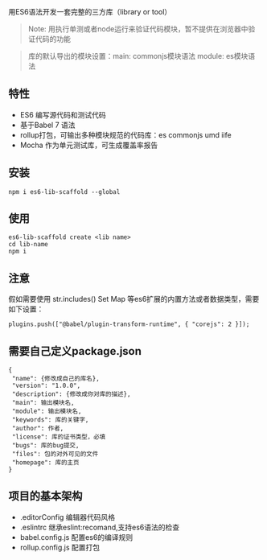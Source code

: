 用ES6语法开发一套完整的三方库（library or tool）
> Note: 用执行单测或者node运行来验证代码模块，暂不提供在浏览器中验证代码的功能

> 库的默认导出的模块设置：main: commonjs模块语法 module: es模块语法

## 特性
- ES6 编写源代码和测试代码
- 基于Babel 7 语法
- rollup打包，可输出多种模块规范的代码库：es commonjs umd iife
- Mocha 作为单元测试库，可生成覆盖率报告

## 安装

```
npm i es6-lib-scaffold --global
```

## 使用

```
es6-lib-scaffold create <lib name>
cd lib-name
npm i
```

## 注意
假如需要使用 str.includes() Set Map 等es6扩展的内置方法或者数据类型，需要如下设置：

```
plugins.push(["@babel/plugin-transform-runtime", { "corejs": 2 }]);
```

## 需要自己定义package.json

```
{
 "name": {修改成自己的库名},   
 "version": "1.0.0",
 "description": {修改成你对库的描述},
 "main": 输出模块名,
 "module": 输出模块名,
 "keywords": 库的关键字,
 "author": 作者,
 "license": 库的证书类型，必填
 "bugs": 库的bug提交,
 "files": 包的对外可见的文件
 "homepage": 库的主页
}
```

## 项目的基本架构
- .editorConfig 编辑器代码风格 
- .eslintrc 继承eslint:recomand,支持es6语法的检查
- babel.config.js 配置es6的编译规则
- rollup.config.js 配置打包





